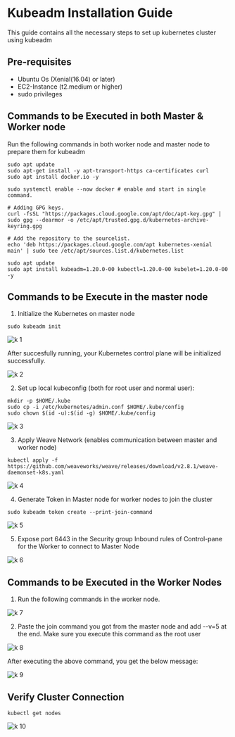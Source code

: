 # Kubeadm Installation Guide
This guide contains all the necessary steps to set up kubernetes cluster using kubeadm

## Pre-requisites
* Ubuntu Os (Xenial(16.04) or later)
* EC2-Instance (t2.medium or higher)
* sudo privileges

## Commands to be Executed in both Master & Worker node
Run the following commands in both worker node and master node to prepare them for kubeadm
```
sudo apt update
sudo apt-get install -y apt-transport-https ca-certificates curl
sudo apt install docker.io -y

sudo systemctl enable --now docker # enable and start in single command.

# Adding GPG keys.
curl -fsSL "https://packages.cloud.google.com/apt/doc/apt-key.gpg" | sudo gpg --dearmor -o /etc/apt/trusted.gpg.d/kubernetes-archive-keyring.gpg

# Add the repository to the sourcelist.
echo 'deb https://packages.cloud.google.com/apt kubernetes-xenial main' | sudo tee /etc/apt/sources.list.d/kubernetes.list

sudo apt update 
sudo apt install kubeadm=1.20.0-00 kubectl=1.20.0-00 kubelet=1.20.0-00 -y
```
## Commands to be Execute in the master node
1. Initialize the Kubernetes on master node
```
sudo kubeadm init
```
![k 1](https://github.com/manojmanu276/K8s-ClusterSetUp-using-Kubeadm/assets/102495616/5e4a3414-41b3-4cfb-8ed1-84b40b621192)

After succesfully running, your Kubernetes control plane will be initialized successfully.

![k 2](https://github.com/manojmanu276/K8s-ClusterSetUp-using-Kubeadm/assets/102495616/dd9d2b80-32ea-4b20-a72a-e11ae1c6f430)

2. Set up local kubeconfig (both for root user and normal user):
```
mkdir -p $HOME/.kube
sudo cp -i /etc/kubernetes/admin.conf $HOME/.kube/config
sudo chown $(id -u):$(id -g) $HOME/.kube/config
```
![k 3](https://github.com/manojmanu276/K8s-ClusterSetUp-using-Kubeadm/assets/102495616/010b2da4-c85a-4c4f-8a51-766d1777af91)

3. Apply Weave Network (enables communication between master and worker node)
```
kubectl apply -f https://github.com/weaveworks/weave/releases/download/v2.8.1/weave-daemonset-k8s.yaml
```
![k 4](https://github.com/manojmanu276/K8s-ClusterSetUp-using-Kubeadm/assets/102495616/30d0419b-0bc2-4387-a103-84968094a9e6)

4. Generate Token in Master node for worker nodes to join the cluster
```
sudo kubeadm token create --print-join-command
```
![k 5](https://github.com/manojmanu276/K8s-ClusterSetUp-using-Kubeadm/assets/102495616/85da39e3-90f9-4985-857a-bd9ad468cef5)

5. Expose port 6443 in the Security group Inbound rules of Control-pane for the Worker to connect to Master Node

![k 6](https://github.com/manojmanu276/K8s-ClusterSetUp-using-Kubeadm/assets/102495616/30630dc5-c1c3-44a0-b83f-6fe242697b2f)

## Commands to be Executed in the Worker Nodes

1. Run the following commands in the worker node.

![k 7](https://github.com/manojmanu276/K8s-ClusterSetUp-using-Kubeadm/assets/102495616/cae58e0a-eca9-483f-a6f9-c280d96fbf5a)

2. Paste the join command you got from the master node and add --v=5 at the end. Make sure you execute this command as the root user

![k 8](https://github.com/manojmanu276/K8s-ClusterSetUp-using-Kubeadm/assets/102495616/4bd27dc8-3162-43b9-a823-ae15d29b2628)

   After executing the above command, you get the below message:

![k 9](https://github.com/manojmanu276/K8s-ClusterSetUp-using-Kubeadm/assets/102495616/5a32c54b-42b8-47e6-9d6c-fd072430b0a8)

## Verify Cluster Connection
```
kubectl get nodes
```
![k 10](https://github.com/manojmanu276/K8s-ClusterSetUp-using-Kubeadm/assets/102495616/3033d461-9daf-448e-a261-a294d559c03f)






